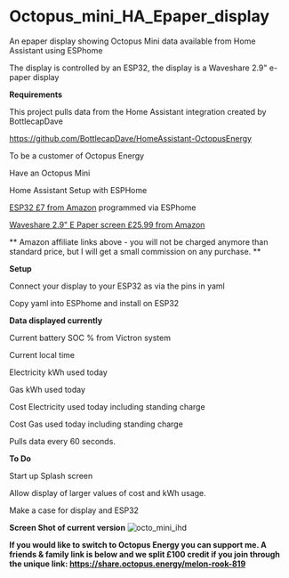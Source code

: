 # Octopus_mini_HA_Epaper_display

An epaper display showing Octopus Mini data available from Home Assistant using ESPhome

The display is controlled by an ESP32, the display is a Waveshare 2.9" e-paper display

**Requirements**

This project pulls data from the Home Assistant integration created by BottlecapDave

https://github.com/BottlecapDave/HomeAssistant-OctopusEnergy

To be a customer of Octopus Energy

Have an Octopus Mini

Home Assistant Setup with ESPHome

[ESP32 £7 from Amazon](http://www.amazon.co.uk/dp/B071JR9WS9/ref=nosim?tag=anothermort-21) programmed  via ESPhome

[Waveshare 2.9" E Paper screen £25.99 from Amazon ](http://www.amazon.co.uk/dp/B071LGVVL1/ref=nosim?tag=anothermort-21)

** Amazon affiliate links above - you will not be charged anymore than standard price, but I will get a small commission on any purchase. **

**Setup**

Connect your display to your ESP32 as via the pins in yaml

Copy yaml into ESPhome and install on ESP32

**Data displayed currently**

Current battery SOC % from Victron system

Current local time

Electricity kWh used today

Gas kWh used today

Cost Electricity used today including standing charge

Cost Gas used today including standing charge

Pulls data every 60 seconds.

**To Do**

Start up Splash screen

Allow display of larger values of cost and kWh usage.

Make a case for display and ESP32 

**Screen Shot of current version**
![octo_mini_ihd](https://github.com/anothermort/Octopus_mini_HA_Epaper_display/assets/13786570/8ec0d6b5-a538-4f6d-b943-ccaa1fdc46f6)








**If you would like to switch to Octopus Energy you can support me.
A friends & family link is below and we split £100 credit if you join through the unique link:
https://share.octopus.energy/melon-rook-819** 

